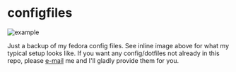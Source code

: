 # configfiles
![example](https://puu.sh/xn3TC.jpg?raw=true)

Just a backup of my fedora config files. See inline image above for what my typical setup looks like. If you want any config/dotfiles not already in this repo, please [e-mail](mailto:russelljacobs111@gmail.com) me and I'll gladly provide them for you.
 
